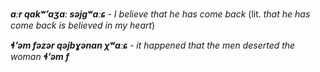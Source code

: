 **_aːr qakʷʼaʒaː səjgʷaːɕ_** - _I believe that he has come back_ (lit. _that he has come back is believed in my heart_)

**_ɬʼəm fəzər qəjbɣənan χʷaːɕ_** - _it happened that the men deserted the woman_
**_ɬʼəm f_**